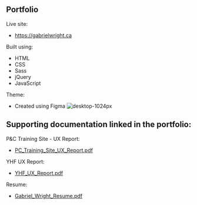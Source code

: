 ## Portfolio

Live site:
- https://gabrielwright.ca


Built using:
- HTML
- CSS
- Sass
- jQuery
- JavaScript

Theme:
- Created using Figma
![desktop-1024px](https://user-images.githubusercontent.com/52660296/170135582-32776d12-8843-4414-86e8-d7c303b88f85.png)

## Supporting documentation linked in the portfolio:

P&C Training Site - UX Report:

- [PC_Training_Site_UX_Report.pdf](https://github.com/gabrielwright1/portfolio-files/files/8741647/PC_Training_Site_UX_Report.pdf)


YHF UX Report:

- [YHF_UX_Report.pdf](https://github.com/gabrielwright1/portfolio-files/files/8741652/YHF_UX_Report.pdf)

Resume:
- [Gabriel_Wright_Resume.pdf](https://github.com/gabrielwright1/GabrielWright-portfolio/files/8766419/Gabriel_Wright_Resume.pdf)
